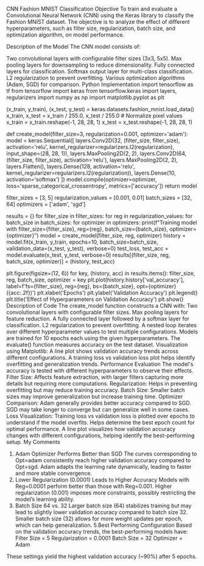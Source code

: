CNN Fashion MNIST Classification
Objective
To train and evaluate a Convolutional Neural Network (CNN) using the Keras library to classify the Fashion MNIST dataset. The objective is to analyze the effect of different hyperparameters, such as filter size, regularization, batch size, and optimization algorithm, on model performance.

Description of the Model
The CNN model consists of:

Two convolutional layers with configurable filter sizes (3x3, 5x5).
Max pooling layers for downsampling to reduce dimensionality.
Fully connected layers for classification.
Softmax output layer for multi-class classification.
L2 regularization to prevent overfitting.
Various optimization algorithms (Adam, SGD) for comparison.
Python Implementation
import tensorflow as tf
from tensorflow import keras
from tensorflow.keras import layers, regularizers
import numpy as np
import matplotlib.pyplot as plt

(x_train, y_train), (x_test, y_test) = keras.datasets.fashion_mnist.load_data()
x_train, x_test = x_train / 255.0, x_test / 255.0  # Normalize pixel values
x_train = x_train.reshape(-1, 28, 28, 1)
x_test = x_test.reshape(-1, 28, 28, 1)

def create_model(filter_size=3, regularization=0.001, optimizer='adam'):
    model = keras.Sequential([
        layers.Conv2D(32, (filter_size, filter_size), activation='relu', kernel_regularizer=regularizers.l2(regularization), input_shape=(28, 28, 1)),
        layers.MaxPooling2D(2, 2),
        layers.Conv2D(64, (filter_size, filter_size), activation='relu'),
        layers.MaxPooling2D(2, 2),
        layers.Flatten(),
        layers.Dense(128, activation='relu', kernel_regularizer=regularizers.l2(regularization)),
        layers.Dense(10, activation='softmax')
    ])
    model.compile(optimizer=optimizer, loss='sparse_categorical_crossentropy', metrics=['accuracy'])
    return model

filter_sizes = [3, 5]
regularization_values = [0.001, 0.01]
batch_sizes = [32, 64]
optimizers = ['adam', 'sgd']

results = {}
for filter_size in filter_sizes:
    for reg in regularization_values:
        for batch_size in batch_sizes:
            for optimizer in optimizers:
                print(f"Training model with filter_size={filter_size}, reg={reg}, batch_size={batch_size}, optimizer={optimizer}")
                model = create_model(filter_size, reg, optimizer)
                history = model.fit(x_train, y_train, epochs=10, batch_size=batch_size, validation_data=(x_test, y_test), verbose=0)
                test_loss, test_acc = model.evaluate(x_test, y_test, verbose=0)
                results[(filter_size, reg, batch_size, optimizer)] = (history, test_acc)

plt.figure(figsize=(12, 6))
for key, (history, acc) in results.items():
    filter_size, reg, batch_size, optimizer = key
    plt.plot(history.history['val_accuracy'], label=f'fs={filter_size}, reg={reg}, bs={batch_size}, opt={optimizer} ({acc:.2f})')
plt.xlabel('Epochs')
plt.ylabel('Validation Accuracy')
plt.legend()
plt.title('Effect of Hyperparameters on Validation Accuracy')
plt.show()
Description of Code
The create_model function constructs a CNN with:
Two convolutional layers with configurable filter sizes.
Max pooling layers for feature reduction.
A fully connected layer followed by a softmax layer for classification.
L2 regularization to prevent overfitting.
A nested loop iterates over different hyperparameter values to test multiple configurations.
Models are trained for 10 epochs each using the given hyperparameters.
The evaluate() function measures accuracy on the test dataset.
Visualization using Matplotlib:
A line plot shows validation accuracy trends across different configurations.
A training loss vs validation loss plot helps identify overfitting and generalization trends.
Performance Evaluation
The model's accuracy is tested with different hyperparameters to observe their effects.
Filter Size: Affects feature extraction, with larger filters capturing more details but requiring more computations.
Regularization: Helps in preventing overfitting but may reduce training accuracy.
Batch Size: Smaller batch sizes may improve generalization but increase training time.
Optimizer Comparison:
Adam generally provides better accuracy compared to SGD.
SGD may take longer to converge but can generalize well in some cases.
Loss Visualization:
Training loss vs validation loss is plotted over epochs to understand if the model overfits.
Helps determine the best epoch count for optimal performance.
A line plot visualizes how validation accuracy changes with different configurations, helping identify the best-performing setup.
My Comments
1. Adam Optimizer Performs Better than SGD
The curves corresponding to Opt=adam consistently reach higher validation accuracy compared to Opt=sgd.
Adam adapts the learning rate dynamically, leading to faster and more stable convergence.
2. Lower Regularization (0.0001) Leads to Higher Accuracy
Models with Reg=0.0001 perform better than those with Reg=0.001.
Higher regularization (0.001) imposes more constraints, possibly restricting the model’s learning ability.
3. Batch Size 64 vs. 32
Larger batch size (64) stabilizes training but may lead to slightly lower validation accuracy compared to batch size 32.
Smaller batch size (32) allows for more weight updates per epoch, which can help generalization.
5.Best Performing Configuration
Based on the validation accuracy trends, the best-performing models have: Filter Size = 5
Regularization = 0.0001
Batch Size = 32
Optimizer = Adam

These settings yield the highest validation accuracy (~90%) after 5 epochs.
